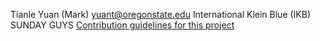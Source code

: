Tianle Yuan (Mark)
yuant@oregonstate.edu
International Klein Blue (IKB)
SUNDAY GUYS
[Contribution guidelines for this project](./Material/WeChat_Image_20220303163706.png)
